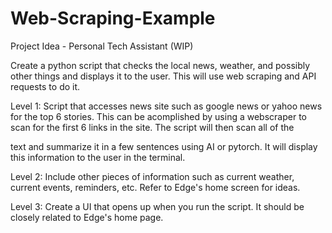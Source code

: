 # Web-Scraping-Example

Project Idea - Personal Tech Assistant (WIP)

Create a python script that checks the local news, weather, and possibly other
things and displays it to the user. This will use web scraping and API requests
to do it.

Level 1: Script that accesses news site such as google news or yahoo news for 
the top 6 stories. This can be acomplished by using a webscraper to scan for the
first 6 links in the site. The script will then scan all of the <p> text and
summarize it in a few sentences using AI or pytorch. It will display this
information to the user in the terminal.

Level 2: Include other pieces of information such as current weather, current
events, reminders, etc. Refer to Edge's home screen for ideas.

Level 3: Create a UI that opens up when you run the script. It should be closely
related to Edge's home page.